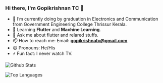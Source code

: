 ### Hi there, I'm Gopikrishnan TC 👋

- 🔭 I’m currently doing by graduation in Electronics and Communication from Government Engineering College Thrissur Kerala.
- 🌱 Learning **Flutter** and **Machine Learning**.
- 💬 Ask me about flutter and relared stuffs.
- 📫 How to reach me: Email: **gopikrishnatc@gmail.com**
- 😄 Pronouns: He/His
- ⚡ Fun fact: I never watch TV.

![Github Stats](https://github-readme-stats.vercel.app/api?username=gktc&count_private=true&show_icons=true&theme=radical)

![Top Languages](https://github-readme-stats.vercel.app/api/top-langs/?username=GKTC&show_icons=true&theme=radical)

